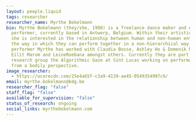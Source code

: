 ```yaml
---
layout: people.liquid
tags: researcher
researcher_name: Myrthe Bokelmann
bio: Myrthe Bokelmann (they/she, 1998) is a freelance dance maker and dance
  performer, currently based in Antwerp, Belgium. Within their artistic practice
  she is interested in the relationship between human and non-human entities and
  the way in which they can perform together in a non-hierarchical way. As at 
  performer Myrthe has worked with Claudia Bosse, Ashley Ho & Domenik Naue,
  Eilit Marom and LeineRoebana amongst others. Currently they are part of
  research group the Algorithmic Gaze at Sint Lucas working on performative AI
  from a bodily perspective.
image_researcher:
  - https://ucarecdn.com/25e4a65f-c3a9-4139-ae45-0549354997c9/
email: myrthe.bokelmann@kdg.be
researcher_flag: "false"
staff_flag: "false"
available_for_supervision: "false"
status_of_research: ongoing
social_links: myrthebokelmann.com
---
```

